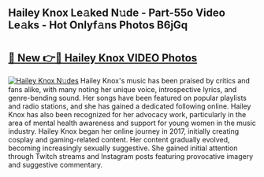 ## Hailey Knox Le𝚊ked N𝚞de - Part-55o Video Le𝚊ks - Hot Onlyf𝚊ns Photos B6jGq

# <h2><a href="http://ac47623.deff.icu/?id=Hailey+Knox">🔗 New 👉🔴 Hailey Knox VIDEO Photos</a></h2>

[![Hailey Knox N𝚞des](https://i.imgur.com/rIISA9y.gif)](http://ac47623.deff.icu/?id=Hailey+Knox)
Hailey Knox's music has been praised by critics and fans alike, with many noting her unique voice, introspective lyrics, and genre-bending sound. Her songs have been featured on popular playlists and radio stations, and she has gained a dedicated following online. Hailey Knox has also been recognized for her advocacy work, particularly in the area of mental health awareness and support for young women in the music industry. Hailey Knox began her online journey in 2017, initially creating cosplay and gaming-related content. Her content gradually evolved, becoming increasingly sexually suggestive. She gained initial attention through Twitch streams and Instagram posts featuring provocative imagery and suggestive commentary.
